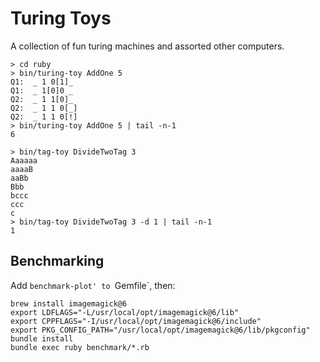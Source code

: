Turing Toys
===========

A collection of fun turing machines and assorted other computers.

    > cd ruby
    > bin/turing-toy AddOne 5
    Q1:  _ 1 0[1]_
    Q1:  _ 1[0]0 _
    Q2:  _ 1 1[0]_
    Q2:  _ 1 1 0[_]
    Q2:  _ 1 1 0[!]
    > bin/turing-toy AddOne 5 | tail -n-1
    6

    > bin/tag-toy DivideTwoTag 3
    Aaaaaa
    aaaaB
    aaBb
    Bbb
    bccc
    ccc
    c
    > bin/tag-toy DivideTwoTag 3 -d 1 | tail -n-1
    1

Benchmarking
------------

Add `benchmark-plot' to `Gemfile`, then:

    brew install imagemagick@6
    export LDFLAGS="-L/usr/local/opt/imagemagick@6/lib"
    export CPPFLAGS="-I/usr/local/opt/imagemagick@6/include"
    export PKG_CONFIG_PATH="/usr/local/opt/imagemagick@6/lib/pkgconfig"
    bundle install
    bundle exec ruby benchmark/*.rb
